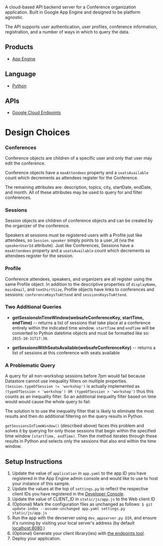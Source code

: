 A cloud-based API backend server for a Conference organization application. Built in Google App Engine and designed to be platform agnostic. 

The API supports user authentication, user profiles, conference information, registration, and a number of ways in which to query the data. 

## Products
- [App Engine][1]

## Language
- [Python][2]

## APIs
- [Google Cloud Endpoints][3]

# Design Choices

### Conferences
Conference objects are children of a specific user and only that user may edit the conference. 

Conference objects have a `maxAttendees` property and a `seatsAvailable` count which decrements as attendees register for the Conference. 

The remaining attributes are: description, topics, city, startDate, endDate, and month. All of these attributes may be used to query for and filter conferences. 

### Sessions
Session objects are children of conference objects and can be created by the organizer of the conference. 

Speakers at sessions must be registered users with a Profile just like attendees, so  `Session.speaker` simply points to a user_id (via the `speakerUserId` attribute). Just like Conferences, Sessions have a `maxAttendees` property and a `seatsAvailable` count which decrements as attendees register for the session.

### Profile
Conference attendees, speakers, and organizers are all register using the same Profile object. 
In addition to the descriptive properties of `displayName`, `mainEmail`, and `teeShirtSize`, Profile objects have links to conferences and sessions: `conferenceKeysToAttend` and `sessionsKeysToAttend`.


### Two Additional Queries 

- **getSessionsInTimeWindow(websafeConferenceKey, startTime, endTime)** -- returns a list of sessions that take place at a conference entirely within the indicated time window. `startTime` and `endTime` will be converted to Python datetime objects and must be formatted like so: `2015-10-31T17:30`.

- **getSessionsWithSeatsAvailable(websafeConferenceKey)** -- returns a list of sessions at this conference with seats available


### A Problematic Query

A query for all non-workshop sessions before 7pm would fail because Datastore cannot use inequality filters on multiple properties. `(Session.typeOfSession != 'workshop')` is actually implemented as `(typeOfSession < 'workshop') OR (typeOfSession > 'workshop')` thus this counts as an inequality filter. So an additional inequality filter based on time would would cause the whole query to fail.

The solution is to use the inequality filter that is likely to eliminate the most results and then do  additional filtering on the query results in Python. 

`getSessionsInTimeWindow()` (described above) faces this problem and solves it by querying for only those sessions that begin within the specified time window `[startTime, endTime)`.  Then the method iterates through these results in Python and selects only the sessions that also end within the time window.



## Setup Instructions
1. Update the value of `application` in `app.yaml` to the app ID you
   have registered in the App Engine admin console and would like to use to host
   your instance of this sample.
1. Update the values at the top of `settings.py` to
   reflect the respective client IDs you have registered in the
   [Developer Console][4].
1. Update the value of CLIENT_ID in `static/js/app.js` to the Web client ID
1. (Optional) Mark the configuration files as unchanged as follows:
   `$ git update-index --assume-unchanged app.yaml settings.py static/js/app.js`
1. Run the app with the devserver using `dev_appserver.py DIR`, and ensure it's running by visiting your local server's address (by default [localhost:8080][5].)
1. (Optional) Generate your client library(ies) with [the endpoints tool][6].
1. Deploy your application.


[1]: https://developers.google.com/appengine
[2]: http://python.org
[3]: https://developers.google.com/appengine/docs/python/endpoints/
[4]: https://console.developers.google.com/
[5]: https://localhost:8080/
[6]: https://developers.google.com/appengine/docs/python/endpoints/endpoints_tool
